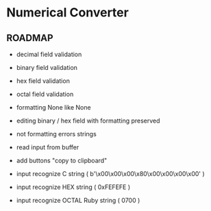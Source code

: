 
# Numerical Converter

## ROADMAP

- decimal field validation
- binary field validation
- hex field validation
- octal field validation

- formatting None like None

- editing binary / hex field with formatting preserved

- not formatting errors strings

- read input from buffer

- add buttons "copy to clipboard"

- input recognize C string ( b'\x00\x00\x00\x80\x00\x00\x00\x00' )
- input recognize HEX string ( 0xFEFEFE )
- input recognize OCTAL Ruby string ( 0700 )